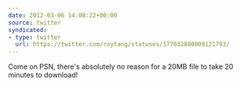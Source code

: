 ```yaml
---
date: 2012-03-06 14:08:22+00:00
source: twitter
syndicated:
- type: twitter
  url: https://twitter.com/roytang/statuses/177032880009121793/
---
```


Come on PSN, there's absolutely no reason for a 20MB file to take 20 minutes to download!